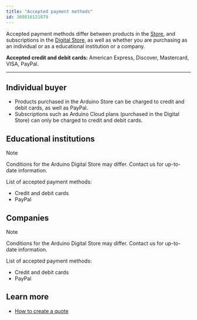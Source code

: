 ```yaml
---
title: "Accepted payment methods"
id: 360016121879
---
```


Accepted payment methods differ between products in the [Store](https://store.arduino.cc/), and subscriptions in the [Digital Store](https://store.arduino.cc/digital/), as well as whether you are purchasing as an individual or as a educational institution or a company.

**Accepted credit and debit cards:** American Express, Discover, Mastercard, VISA, PayPal.

---

## Individual buyer

* Products purchased in the Arduino Store can be charged to credit and debit cards, as well as PayPal.
* Subscriptions such as Arduino Cloud plans (purchased in the Digital Store) can only be charged to credit and debit cards.

## Educational institutions

> [!NOTE]
> Conditions for the Arduino Digital Store may differ. Contact us for up-to-date information.

List of accepted payment methods:

* Credit and debit cards
* PayPal

## Companies

> [!NOTE]
> Conditions for the Arduino Digital Store may differ. Contact us for up-to-date information.

List of accepted payment methods:

* Credit and debit cards
* PayPal

## Learn more

* [How to create a quote](https://support.arduino.cc/hc/en-us/articles/360022125620)
